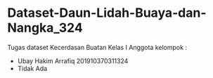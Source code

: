 # Dataset-Daun-Lidah-Buaya-dan-Nangka_324
Tugas dataset Kecerdasan Buatan Kelas I
Anggota kelompok :
- Ubay Hakim Arrafiq 201910370311324
- Tidak Ada
